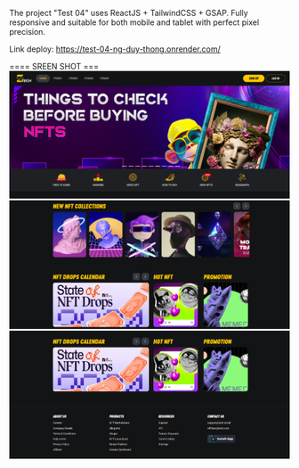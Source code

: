 The project "Test 04" uses ReactJS + TailwindCSS + GSAP. Fully responsive and suitable for both mobile and tablet with perfect pixel precision.

Link deploy: https://test-04-ng-duy-thong.onrender.com/

==== SREEN SHOT ===
![ScreenShot01](./src/assets/screen-shot/01.png)
![ScreenShot02](./src/assets/screen-shot/02.png)
![ScreenShot03](./src/assets/screen-shot/03.png)
